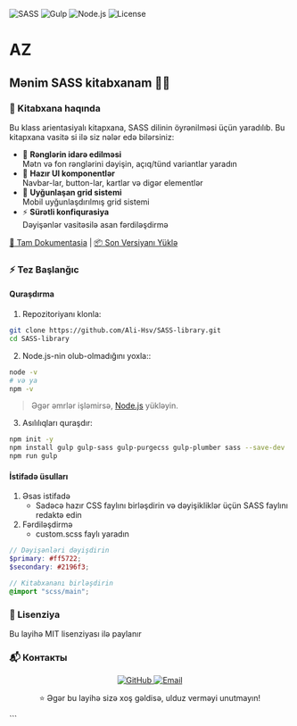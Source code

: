 ![SASS](https://img.shields.io/badge/SASS-hotpink.svg?style=for-the-badge&logo=SASS&logoColor=white)
![Gulp](https://img.shields.io/badge/Gulp-CF4647?style=for-the-badge&logo=gulp&logoColor=white)
![Node.js](https://img.shields.io/badge/Node.js-339933?style=for-the-badge&logo=nodedotjs&logoColor=white)
![License](https://img.shields.io/badge/License-MIT-blue.svg?style=for-the-badge)

# AZ

## Mənim SASS kitabxanam 🎨✨

### 🌟 Kitabxana haqında

Bu klass arientasiyalı kitapxana, SASS dilinin öyrənilməsi üçün yaradılıb. Bu kitapxana vasitə si ilə siz nələr edə bilərsiniz:

- 🎨 **Rənglərin idarə edilməsi**  
  Mətn və fon rənglərini dəyişin, açıq/tünd variantlar yaradın
- 🧩 **Hazır UI komponentlər**  
  Navbar-lar, button-lar, kartlar və digər elementlər
- 📱 **Uyğunlaşan grid sistemi**  
  Mobil uyğunlaşdırılmış grid sistemi
- ⚡ **Sürətli konfiqurasiya**  
  Dəyişənlər vasitəsilə asan fərdiləşdirmə

[📝 Tam Dokumentasia](https://ali-hsv.github.io/SASS-library/) | [📦 Son Versiyanı Yüklə](https://github.com/Ali-Hsv/SASS-library/archive/refs/heads/main.zip)

### ⚡ Tez Başlanğıc

#### Quraşdırma

1. Repozitoriyanı klonla:

```bash
git clone https://github.com/Ali-Hsv/SASS-library.git
cd SASS-library
```

2. Node.js-nin olub-olmadığını yoxla::

```bash
node -v
# və ya
npm -v
```

> Əgər əmrlər işləmirsə, [Node.js](https://nodejs.org/en) yükləyin.

3. Asılılıqları quraşdır:

```bash
npm init -y
npm install gulp gulp-sass gulp-purgecss gulp-plumber sass --save-dev
npm run gulp
```

#### İstifadə üsulları

1. Əsas istifadə
   - Sadəcə hazır CSS faylını birləşdirin və dəyişikliklər üçün SASS faylını redaktə edin
2. Fərdiləşdirmə
   - custom.scss faylı yaradın

```scss
// Dəyişənləri dəyişdirin
$primary: #ff5722;
$secondary: #2196f3;

// Kitabxananı birləşdirin
@import "scss/main";
```

### 📜 Lisenziya

Bu layihə MIT lisenziyası ilə paylanır

### 📬 Контакты

<div align="center"> <a href="https://github.com/Ali-Hsv"> <img src="https://img.shields.io/badge/GitHub-181717?style=for-the-badge&logo=github&logoColor=white" alt="GitHub"> </a> <a href="mailto:ваш@email.com"> <img src="https://img.shields.io/badge/Email-D14836?style=for-the-badge&logo=gmail&logoColor=white" alt="Email"> </a> </div>

<div align="center"> <p>⭐ Əgər bu layihə sizə xoş gəldisə, ulduz verməyi unutmayın!</p> </div> ```
